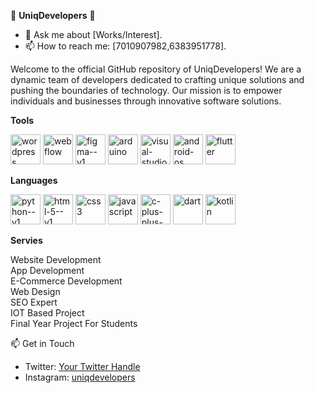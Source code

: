 
🚀 **UniqDevelopers** 🚀
- 💬 Ask me about [Works/Interest].
- 📫 How to reach me: [7010907982,6383951778].

Welcome to the official GitHub repository of UniqDevelopers! We are a dynamic team of developers dedicated to crafting unique solutions and pushing the boundaries of technology. Our mission is to empower individuals and businesses through innovative software solutions.

**Tools**

<img width="48" height="48" src="https://img.icons8.com/color/48/wordpress.png" alt="wordpress"/></img>  <img width="48" height="48" src="https://img.icons8.com/color/48/webflow.png" alt="webflow"/></img>  <img width="48" height="48" src="https://img.icons8.com/color/48/figma--v1.png" alt="figma--v1"/></img>  <img width="48" height="48" src="https://img.icons8.com/color/48/arduino.png" alt="arduino"/></img>  <img width="48" height="48" src="https://img.icons8.com/fluency/48/visual-studio.png" alt="visual-studio"/></img>  <img width="48" height="48" src="https://img.icons8.com/fluency/48/android-os.png" alt="android-os"/></img>  <img width="48" height="48" src="https://img.icons8.com/color/48/flutter.png" alt="flutter"/></img> 

**Languages**

<img width="48" height="48" src="https://img.icons8.com/color/48/python--v1.png" alt="python--v1"/></img>  <img width="48" height="48" src="https://img.icons8.com/color/48/html-5--v1.png" alt="html-5--v1"/></img>  <img width="48" height="48" src="https://img.icons8.com/color/48/css3.png" alt="css3"/></img>  <img width="48" height="48" src="https://img.icons8.com/fluency/48/javascript.png" alt="javascript"/></img>  <img width="48" height="48" src="https://img.icons8.com/color/48/c-plus-plus-logo.png" alt="c-plus-plus-logo"/></img>  <img width="48" height="48" src="https://img.icons8.com/color/48/dart.png" alt="dart"/></img>  <img width="48" height="48" src="https://img.icons8.com/color/48/kotlin.png" alt="kotlin"/></img>


**Servies**

Website Development<br>
App Development<br>
E-Commerce Development<br>
Web Design<br>
SEO Expert<br>
IOT Based Project <br>
Final Year Project For Students<br>

📫 Get in Touch

- Twitter: [Your Twitter Handle](https://twitter.com/yourtwitterhandle)
- Instagram: [uniqdevelopers](https://www.instagram.com/uniq_developres_?igsh=MTh4MDRvdzE1YnUweA==)

